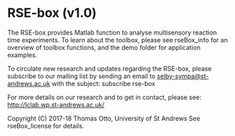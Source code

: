 # RSE-box (v1.0)
The RSE-box provides Matlab function to analyse multisensory reaction time experiments. To learn about the toolbox, please see rseBox_info for an overview of toolbox functions, and the demo folder for application examples.

To circulate new research and updates regarding the RSE-box, please subscribe to our mailing list by sending an email to selby-sympa@st-andrews.ac.uk with the subject: subscribe rse-box

For more details on our research and to get in contact, please see: http://lclab.wp.st-andrews.ac.uk/

Copyright (C) 2017-18 Thomas Otto, University of St Andrews
See rseBox_license for details.

